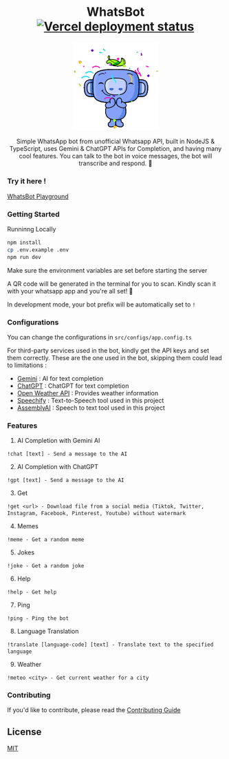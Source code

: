 <div align="center">
    <h1>
        WhatsBot 
        <a href="https://yaasiin-dev.vercel.app/" target="_blank">
            <img src="https://vercelbadge.vercel.app/api/yaasiin-ayeva/yaasiin.dev" alt="Vercel deployment status">
        </a>
    </h1>
    <img src="public/botavatar.gif" alt="Preview" width="40%">
    <p>
        Simple WhatsApp bot from unofficial Whatsapp API, built in NodeJS   &amp;  TypeScript, uses Gemini   &amp;   ChatGPT APIs for Completion, and having many cool features. You can talk to the bot in voice messages, the bot will transcribe and respond. 🤖
    </p>
</div>

### Try it here !

[WhatsBot Playground](https://chat.whatsapp.com/LafMN793Hj9BBn3rOAe5CI)

### Getting Started

Runninng Locally

```bash
npm install
cp .env.example .env
npm run dev
```

Make sure the environment variables are set before starting the server

A QR code will be generated in the terminal for you to scan.
Kindly scan it with your whatsapp app and you're all set! 🎉


In development mode, your bot prefix will be automatically set to `!`

### Configurations

You can change the configurations in `src/configs/app.config.ts`

For third-party services used in the bot, kindly get the API keys and set them correctly. These are the one used in the bot, skipping them could lead to limitations :

- [Gemini](https://gemini.com/api) : AI for text completion
- [ChatGPT](https://platform.openai.com/api-keys) : ChatGPT for text completion
- [Open Weather API](https://www.weatherapi.com/my/) : Provides weather information
- [Speechify](https://console.sws.speechify.com/api-keys) : Text-to-Speech tool used in this project
- [AssemblyAI](https://www.assemblyai.com/docs) : Speech to text tool used in this project 


### Features

1. AI Completion with Gemini AI
```
!chat [text] - Send a message to the AI
```

2. AI Completion with ChatGPT
```
!gpt [text] - Send a message to the AI
```

3. Get
```
!get <url> - Download file from a social media (Tiktok, Twitter, Instagram, Facebook, Pinterest, Youtube) without watermark
```

4. Memes
```
!meme - Get a random meme
```

5. Jokes
```
!joke - Get a random joke
```

6. Help
```
!help - Get help
```

7. Ping
```
!ping - Ping the bot
```

8. Language Translation
```
!translate [language-code] [text] - Translate text to the specified language
```

9. Weather
```
!meteo <city> - Get current weather for a city
```

### Contributing

If you'd like to contribute, please read the [Contributing Guide](CONTRIBUTING.md)

## License

[MIT](LICENSE)
